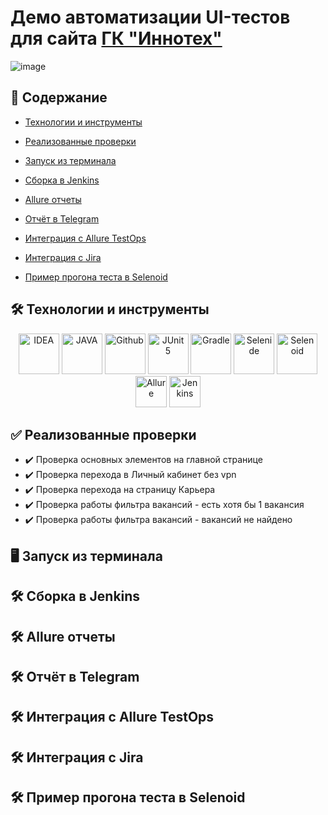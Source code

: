 # Демо автоматизации UI-тестов для сайта [ГК "Иннотех"](https://inno.tech/ru/)
![image](https://user-images.githubusercontent.com/98316705/218818302-e839d809-55ac-4b59-8eab-f225c114ac90.png)


## :bookmark_tabs: Содержание 

* <a href="#tools">Технологии и инструменты</a>

* <a href="#cases">Реализованные проверки</a>

* <a href="#console">Запуск из терминала</a>

* <a href="#jenkins">Сборка в Jenkins</a>

* <a href="#allure">Allure отчеты</a>

* <a href="#telegram">Отчёт в Telegram</a>

* <a href="#testops">Интеграция с Allure TestOps</a>

* <a href="#jira">Интеграция с Jira</a>

* <a href="#video">Пример прогона теста в Selenoid</a>


## :hammer_and_wrench: <a id="tools"></a> Технологии и инструменты
<p align="center">
<a href="https://www.jetbrains.com/idea/"><img width="65" alt="IDEA" src="external/technologies/Intelij_IDEA.svg"></a>
<a href="https://www.java.com/"><img width="65" alt="JAVA" src="https://user-images.githubusercontent.com/98316705/219091907-18bda2fc-6b64-4b81-865c-5724900134a1.png"></a>
<a href="https://github.com/"><img width="65" alt="Github" src="https://user-images.githubusercontent.com/98316705/219105901-7f9ce9aa-b0bc-4229-99ae-78efcb3e6774.png"></a>
<a href="https://junit.org/junit5/"><img width="65" alt="JUnit 5" src="https://user-images.githubusercontent.com/98316705/219106734-f1953e88-182a-470d-980b-2f1a382f067f.png"></a>
<a href="https://gradle.org/"><img width="65" alt="Gradle" src="https://user-images.githubusercontent.com/98316705/219107552-a672f5a2-e4fc-4b6b-8a6b-8bda7e6ef8f9.png"></a>
<a href="https://selenide.org/"><img width="65" alt="Selenide" src="https://sdcast.ksdaemon.ru/wp-content/uploads/2017/03/selenide-logo-big.png"></a>
<a href="https://aerokube.com/selenoid/"><img width="65" alt="Selenoid" src="https://github.com/ElenaSkorobodilova/rosatom-career-tests/blob/main/design/icons/Selenoid.png?raw=true"></a>
<a href="https://github.com/allure-framework/allure2"><img src="images/logo/Allure.svg" width="50" height="50"  alt="Allure"/></a>
<a href="https://www.jenkins.io/"><img src="images/logo/Jenkins.svg" width="50" height="50"  alt="Jenkins"/></a>
</p>


## :white_check_mark: <a id="cases"></a> Реализованные проверки
* :heavy_check_mark: Проверка основных элементов на главной странице
* :heavy_check_mark: Проверка перехода в Личный кабинет без vpn
* :heavy_check_mark: Проверка перехода на страницу Карьера
* :heavy_check_mark: Проверка работы фильтра вакансий - есть хотя бы 1 вакансия
* :heavy_check_mark: Проверка работы фильтра вакансий - вакансий не найдено


## :desktop_computer: <a id="console"></a> Запуск из терминала



## :hammer_and_wrench: <a id="jenkins"></a> Сборка в Jenkins



## :hammer_and_wrench: <a id="allure"></a> Allure отчеты



## :hammer_and_wrench: <a id="telegram"></a> Отчёт в Telegram



## :hammer_and_wrench: <a id="testops"></a> Интеграция с Allure TestOps



## :hammer_and_wrench: <a id="jira"></a> Интеграция с Jira



## :hammer_and_wrench: <a id="video"></a> Пример прогона теста в Selenoid
